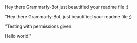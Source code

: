 Hey there Grammarly-Bot just beautified your readme file ;) 

 

"Hey there Grammarly-Bot, just beautified your readme file ;)

"Testing with permissions given.

Hello world."